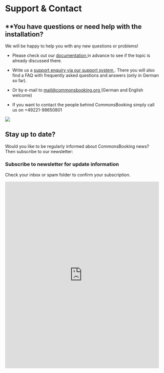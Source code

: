 # Support & Contact

## **You have questions or need help with the installation?

We will be happy to help you with any new questions or problems!

  * Please check out our [ documentation ](/en/documentation/) in advance to see if the topic is already discussed there.
  * Write us a [ support enquiry via our support system ](https://support.commonsbooking.org) . There you will also find a FAQ with frequently asked questions and answers (only in German so far).
  * Or by e-mail to [ mail@commonsbooking.org ](mailto:mail@commonsbooking.org)
(German and English welcome)

  * If you want to contact the people behind CommonsBooking simply call us on +49221-98650801

![](/img/icons-support-together.png)

## Stay up to date?

Would you like to be regularly informed about CommonsBooking news?
Then subscribe to our newsletter:

### Subscribe to newsletter for update information

Check your inbox or spam folder to confirm your subscription.

<iframe width="540" height="610" src="https://sibforms.com/serve/MUIFAN-ggWbnYjZwWLwTCNSupEK396T5SJ4QYHaN1S1jncaJWvKtgbOBFMy4uKUWjejpBpFTyg5GsMlq1LygOyDb7ST419kyHFfM8TXk4-OgVOzihli0gcmPymdodU-4SMzBNhr4Q0zpNYEf5BD7iiWBVYHK5GnphuL7tYpBhx6LUci9Y1mi_PHe2XnwNEXSQ6qRYxn6wvZ53AkG" frameborder="0" scrolling="auto" allowfullscreen style="display: block;margin-left: auto;margin-right: auto;max-width: 100%;"></iframe>